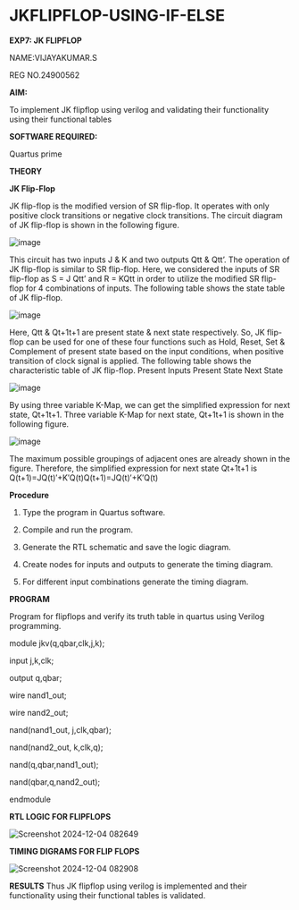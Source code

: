 # JKFLIPFLOP-USING-IF-ELSE
**EXP7: JK FLIPFLOP**

NAME:VIJAYAKUMAR.S

REG NO.24900562


**AIM:** 

To implement  JK flipflop using verilog and validating their functionality using their functional tables

**SOFTWARE REQUIRED:**

Quartus prime

**THEORY**

**JK Flip-Flop**

JK flip-flop is the modified version of SR flip-flop. It operates with only positive clock transitions or negative clock transitions. The circuit diagram of JK flip-flop is shown in the following figure.

![image](https://github.com/naavaneetha/JKFLIPFLOP-USING-IF-ELSE/assets/154305477/a649c30b-232b-4558-b188-fd6c09845180)


This circuit has two inputs J & K and two outputs Qtt & Qtt’. The operation of JK flip-flop is similar to SR flip-flop. Here, we considered the inputs of SR flip-flop as S = J Qtt’ and R = KQtt in order to utilize the modified SR flip-flop for 4 combinations of inputs. The following table shows the state table of JK flip-flop.

![image](https://github.com/naavaneetha/JKFLIPFLOP-USING-IF-ELSE/assets/154305477/c4360742-e8a8-4937-b089-c46c0433f9a3)

 
Here, Qtt & Qt+1t+1 are present state & next state respectively. So, JK flip-flop can be used for one of these four functions such as Hold, Reset, Set & Complement of present state based on the input conditions, when positive transition of clock signal is applied. The following table shows the characteristic table of JK flip-flop. Present Inputs Present State Next State
 
![image](https://github.com/naavaneetha/JKFLIPFLOP-USING-IF-ELSE/assets/154305477/6c275261-a6d5-4c37-a3a7-1e88ca11c4cd)

By using three variable K-Map, we can get the simplified expression for next state, Qt+1t+1. Three variable K-Map for next state, Qt+1t+1 is shown in the following figure.
 
![image](https://github.com/naavaneetha/JKFLIPFLOP-USING-IF-ELSE/assets/154305477/5174f41b-0ce0-4329-a372-6d1943ea6673)

The maximum possible groupings of adjacent ones are already shown in the figure. Therefore, the simplified expression for next state Qt+1t+1 is Q(t+1)=JQ(t)′+K′Q(t)Q(t+1)=JQ(t)′+K′Q(t)

**Procedure**

1. Type the program in Quartus software.

2. Compile and run the program.

3. Generate the RTL schematic and save the logic diagram.

4. Create nodes for inputs and outputs to generate the timing diagram.

5. For different input combinations generate the timing diagram.



**PROGRAM**

Program for flipflops and verify its truth table in quartus using Verilog programming. 

module jkv(q,qbar,clk,j,k);

input j,k,clk;

output q,qbar;

wire nand1_out; 

wire nand2_out; 

nand(nand1_out, j,clk,qbar);

nand(nand2_out, k,clk,q);

nand(q,qbar,nand1_out);

nand(qbar,q,nand2_out);

endmodule 


**RTL LOGIC FOR FLIPFLOPS**

![Screenshot 2024-12-04 082649](https://github.com/user-attachments/assets/8f24109d-abfa-48d4-bd47-bdc50dc4d8ab)

**TIMING DIGRAMS FOR FLIP FLOPS**

![Screenshot 2024-12-04 082908](https://github.com/user-attachments/assets/091ee42e-ebc8-4fba-a8d9-7374a2466738)

**RESULTS**
 Thus JK flipflop using verilog is implemented and their functionality using their functional tables is validated.
